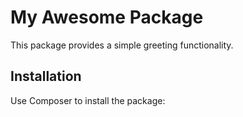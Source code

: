 # My Awesome Package

This package provides a simple greeting functionality.

## Installation

Use Composer to install the package:
